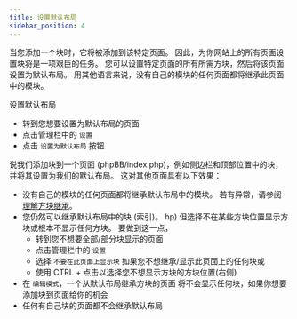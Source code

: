 ```yaml
---
title: 设置默认布局
sidebar_position: 4
---
```


当您添加一个块时，它将被添加到该特定页面。 因此，为你网站上的所有页面设置块将是一项艰巨的任务。 您可以设置特定页面的所有所需方块，然后将该页面设置为默认布局。 用其他语言来说，没有自己的模块的任何页面都将继承此页面中的模块。

设置默认布局
* 转到您想要设置为默认布局的页面
* 点击管理栏中的 `设置`
* 点击 `设置为默认布局` 按钮

说我们添加块到一个页面 (phpBB/index.php)，例如侧边栏和顶部位置中的块，并将其设置为我们的默认布局。 这对其他页面具有以下效果：
* 没有自己的模块的任何页面都将继承默认布局中的模块。 若有异常，请参阅 [理解方块继承](/docs/user/site/block-inheritance)。
* 您仍然可以继承默认布局中的块 (索引)。 hp) 但选择不在某些方块位置显示方块或根本不显示任何方块。 要做到这一点，
    * 转到您不想要全部/部分块显示的页面
    * 点击管理栏中的 `设置`
    * 选择 `不要在此页面上显示块` 如果您不想继承/显示此页面上的任何块或
    * 使用 CTRL + 点击以选择您不想显示方块的方块位置(右侧)
* 在 `编辑模式`，一个从默认布局继承方块的页面 将不会显示任何块，如果你想要添加块到页面给你的机会
* 任何有自己块的页面都不会继承默认布局
